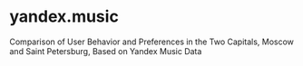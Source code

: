 # yandex.music
Comparison of User Behavior and Preferences in the Two Capitals, Moscow and Saint Petersburg, Based on Yandex Music Data
